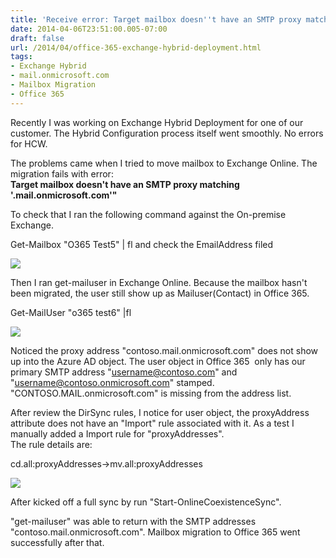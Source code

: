 ```yaml
---
title: 'Receive error: Target mailbox doesn''t have an SMTP proxy matching ''.mail.onmicrosoft.com'' when move mailbox to Office 365'
date: 2014-04-06T23:51:00.005-07:00
draft: false
url: /2014/04/office-365-exchange-hybrid-deployment.html
tags: 
- Exchange Hybrid
- mail.onmicrosoft.com
- Mailbox Migration
- Office 365
---
```


Recently I was working on Exchange Hybrid Deployment for one of our customer. The Hybrid Configuration process itself went smoothly. No errors for HCW.   
  
The problems came when I tried to move mailbox to Exchange Online. The migration fails with error:  
**Target mailbox doesn't have an SMTP proxy matching '<domain>.mail.onmicrosoft.com'"**  
  
To check that I ran the following command against the On-premise Exchange.  
  
Get-Mailbox "O365 Test5" | fl and check the EmailAddress filed  

[![](http://3.bp.blogspot.com/-xfnTdyJyULk/U0JKuLIyF0I/AAAAAAAAJCI/N_bl6fxO_0o/s1600/getmailbox.png)](http://3.bp.blogspot.com/-xfnTdyJyULk/U0JKuLIyF0I/AAAAAAAAJCI/N_bl6fxO_0o/s1600/getmailbox.png)

  
  

  
Then I ran get-mailuser in Exchange Online. Because the mailbox hasn't been migrated, the user still show up as Mailuser(Contact) in Office 365.  
  
Get-MailUser "o365 test6" |fl  
  
  

[![](http://4.bp.blogspot.com/-uIrsas0ytfw/U0JINlFHZDI/AAAAAAAAJB0/mxOOdYZj5S4/s1600/getmailuser.png)](http://4.bp.blogspot.com/-uIrsas0ytfw/U0JINlFHZDI/AAAAAAAAJB0/mxOOdYZj5S4/s1600/getmailuser.png)

  
  
Noticed the proxy address "contoso.mail.onmicrosoft.com" does not show up into the Azure AD object. The user object in Office 365  only has our primary SMTP address "username@contoso.com" and "username@contoso.onmicrosoft.com" stamped. "CONTOSO.MAIL.onmicrosoft.com" is missing from the address list.  
  
After review the DirSync rules, I notice for user object, the proxyAddress attribute does not have an "Import" rule associated with it. As a test I manually added a Import rule for "proxyAddresses".  
The rule details are:  

cd.all:proxyAddresses->mv.all:proxyAddresses

  

[![](http://1.bp.blogspot.com/-sV_2gnEWJ54/UzpSrP0C_LI/AAAAAAAAJBU/JshPC8DHPjU/s1600/dirsync+rule.png)](http://1.bp.blogspot.com/-sV_2gnEWJ54/UzpSrP0C_LI/AAAAAAAAJBU/JshPC8DHPjU/s1600/dirsync+rule.png)

  

After kicked off a full sync by run "Start-OnlineCoexistenceSync".   
  
"get-mailuser" was able to return with the SMTP addresses "contoso.mail.onmicrosoft.com". Mailbox migration to Office 365 went successfully after that.